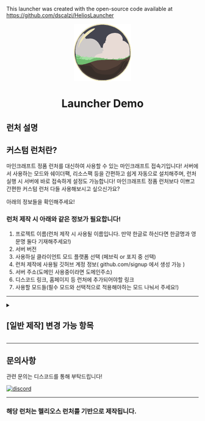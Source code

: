 

This launcher was created with the open-source code available at
https://github.com/dscalzi/HeliosLauncher


<p align="center"><img src="./app/assets/images/SealCircle.png" width="150px" height="150px" alt="aventium softworks"></p>

<h1 align="center">Launcher Demo</h1>

## 런처 설명

<h2>커스텀 런처란?</h2>

마인크래프트 정품 런처를 대신하여 사용할 수 있는 마인크래프트 접속기입니다!
서버에서 사용하는 모드와 쉐이더팩, 리소스팩 등을 간편하고 쉽게 자동으로 설치해주며, 런처 실행 시 서버에 바로 접속하게 설정도 가능합니다!
마인크래프트 정품 런처보다 이쁘고 간편한 커스텀 런처 다들 사용해보시고 싶으신가요?

아래의 정보들을 확인해주세요!



<h3>런처 제작 시 아래와 같은 정보가 필요합니다!</h3>

1. 프로젝트 이름(런처 제작 시 사용될 이름입니다. 만약 한글로 하신다면 한글명과 영문명 둘다 기재해주세요!)
2. 서버 버전
3. 사용하실 클라이언트 모드 플랫폼 선택 (페브릭 or 포지 중 선택)
4. 런처 제작에 사용될 깃허브 계정 정보( github.com/signup 에서 생성 가능 )
5. 서버 주소(도메인 사용중이라면 도메인주소)
6. 디스코드 링크, 홈페이지 등 런처에 추가되어야할 링크
7. 사용할 모드들(필수 모드와 선택적으로 적용해야하는 모드 나눠서 주세요!)


---

<details>
<summary><h2>[일반 제작] 변경 가능 항목</h2></summary>
<div markdown="1">
  <ul>
    <li>[일반 제작]은 지인서버에 최적화된 제작 방식입니다!</li>
    서버 메인 로고 이미지, 백그라운드 배경, 서버 아이콘, 런처 exe 아이콘, 런처 로딩 화면, 링크

###### 아래의 샘플은 준우 공방의 아림 셀러님께서 디자인하신 샘플입니다.
<p align="center"><img src="https://github.com/BabyBear7/launcher-demo/raw/main/img/launcher%20sample1.png" alt="gh actions">
<p align="center"><img src="https://github.com/BabyBear7/launcher-demo/raw/main/img/launcher%20sample2.png" alt="gh actions">
<p align="center"><img src="https://github.com/BabyBear7/launcher-demo/raw/main/img/launcher%20loading.gif" alt="gh actions">

</ul>
</div>
</details>
<!-- 
<details>
<summary><h2>[커스텀 제작] 변경 가능 항목</h2></summary>
<div markdown="1">
  <ul>
    <li>[커스텀 제작]은 스트리머 서버 등 런처의 모든 항목을 커스텀하기 위해 최적화된 제작 방식입니다!</li>
    <li><del>런처 NEWS,</del> 별도 폰트, 깃 readme.md 커스텀, 게임 해상도 기본 값, option.txt 값, 쉐이더팩, 리소스팩, server.dat 등의 런처 커스텀에 관한 모든 것</li>

<h3 align="center">[샘플 이미지 준비중]</h3>

</ul>
</div>
</details> -->


---


## 문의사항

관련 문의는 디스코드를 통해 부탁드립니다!

[![discord](https://discordapp.com/api/guilds/1249255497471758386/embed.png?style=banner3)][discord]

---

### 해당 런처는 헬리오스 런처를 기반으로 제작됩니다.


[nodejs]: https://nodejs.org/en/ 'Node.js'
[vscode]: https://code.visualstudio.com/ 'Visual Studio Code'
[mainprocess]: https://electronjs.org/docs/tutorial/application-architecture#main-and-renderer-processes 'Main Process'
[rendererprocess]: https://electronjs.org/docs/tutorial/application-architecture#main-and-renderer-processes 'Renderer Process'
[chromedebugger]: https://marketplace.visualstudio.com/items?itemName=msjsdiag.debugger-for-chrome 'Debugger for Chrome'
[discord]: https://discord.gg/92Jb3BBgyj 'Discord'
[wiki]: https://github.com/dscalzi/HeliosLauncher/wiki 'wiki'
[nebula]: https://github.com/dscalzi/Nebula 'dscalzi/Nebula'
[v2branch]: https://github.com/dscalzi/HeliosLauncher/tree/ts-refactor 'v2 branch'
